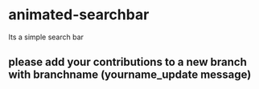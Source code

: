 # animated-searchbar

Its a simple search bar

## please add your contributions to a new branch with branchname (yourname_update message)
